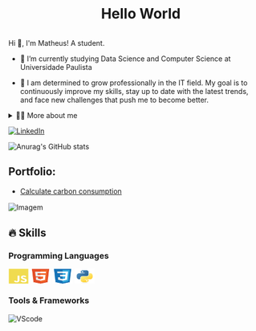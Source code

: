 <!--título-->
<div id="user-content-toc">
  <ul align="center">
    <summary><h1 style="display: inline-block">Hello World</h1></summary>
</div>

<!-- Presentation -->
<p>
  Hi 👋, I'm Matheus! A student.

  - 🌱 I’m currently studying Data Science and Computer Science at Universidade Paulista

  - 🔭 I am determined to grow professionally in the IT field. My goal is to continuously improve my skills, stay up to date with the latest trends, and face new challenges that push me to become better.
</p>

<!-- Dropdown -->
<details>
  <summary>👨‍💻 More about me</summary>

  - 💬 I am 20 years old. I have basic English skills and a working knowledge of Python, HTML, CSS, and JavaScript. Currently, I work diagnosing and solving problems related to hardware, software, and other devices. I perform maintenance on computers, printers, and other equipment, provide technical support, and carry out infrastructure tasks such as cabling and network configuration.


  - ⚡I do volunteer work at Colorado Caieiras Futebol Clube, a futsal team that takes part in major competitions organized by the São Paulo Futsal Federation. 
</details>

<!-- Links -->
[![LinkedIn](https://img.shields.io/badge/LinkedIn-0077B5?style=for-the-badge&logo=linkedin&logoColor=white)](https://www.linkedin.com/in/matheus-cadenassi-108943260/)


<!-- GithubStats -->
![Anurag's GitHub stats](https://github-readme-stats.vercel.app/api?username=Cadenassi01&show_icons=true&theme=dark)

<!-- Portfolio -->
## Portfolio:
- [Calculate carbon consumption](https://github.com/Cadenassi01/Consumo_de_carbono/blob/main/carbono_neutro.py)

<!-- GIF -->
<p align="left">
  <img align="center" src="https://github.com/VariableBee/VariableBee/assets/77739311/4e9f41af-6b57-49a7-b15a-74322e96b4d7" alt="Imagem">
</p>

## 🔥 Skills
<!-- Skills: Programming Languages -->
  <div style="flex-basis: 48%;">
    <h3>Programming Languages</h3>
    <img align="center" alt="Js" height="30" width="40" src="https://raw.githubusercontent.com/devicons/devicon/master/icons/javascript/javascript-plain.svg">
    <img align="center" alt="HTML" height="30" width="40" src="https://raw.githubusercontent.com/devicons/devicon/master/icons/html5/html5-original.svg">
    <img align="center" alt="CSS" height="30" width="40" src="https://raw.githubusercontent.com/devicons/devicon/master/icons/css3/css3-original.svg">
    <img align="center" alt="Python" height="30" width="40" src="https://raw.githubusercontent.com/devicons/devicon/master/icons/python/python-original.svg">
  </div>
  
  <!-- Skills: Tools & Frameworks -->
  <div style="flex-basis: 48%;">
    <h3>Tools & Frameworks</h3>
    <img align="center" alt="VScode" height="30" width="40" src="https://cdn.jsdelivr.net/gh/devicons/devicon/icons/vscode/vscode-original.svg">
  </div>
  
  <!-- Skills: Libraries -->
 
